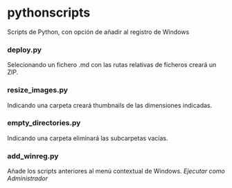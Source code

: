 # pythonscripts
Scripts de Python, con opción de añadir al registro de Windows

### deploy.py
Selecionando un fichero .md con las rutas relativas de ficheros creará un ZIP.

### resize_images.py
Indicando una carpeta creará thumbnails de las dimensiones indicadas.

### empty_directories.py
Indicando una carpeta eliminará las subcarpetas vacías.

### add_winreg.py
Añade los scripts anteriores al menú contextual de Windows. 
*Ejecutar como Administrador*

